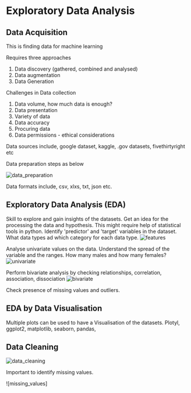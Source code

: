 # Exploratory Data Analysis

## Data Acquisition
This is finding data for machine learning

Requires three approaches
1. Data discovery (gathered, combined and analysed)
2. Data augmentation 
3. Data Generation

Challenges in Data collection

1. Data volume, how much data is enough?
2. Data presentation
3. Variety of data
4. Data accuracy
5. Procuring data
6. Data permissions - ethical considerations

Data sources include, google dataset, kaggle, .gov datasets, fivethirtyright etc

Data preparation steps as below

![data_preparation]()

Data formats include, csv, xlxs, txt, json etc.

## Exploratory Data Analysis (EDA)

Skill to explore and gain insights of the datasets. Get an idea for the processing the data and hypothesis. This might require
help of statistical tools in python. 
Identify 'predictor' and 'target' variables in the dataset. What data types ad which category for each data type.
![features]()

Analyse univariate values on the data. Understand the spread of the variable and the ranges. How many males and how many females?
![univariate]()

Perform bivariate analysis by checking relationships, correlation, association, dissociation
![bivariate]()

Check presence of missing values and outliers.


## EDA by Data Visualisation
Multiple plots can be used to have a Visualisation of the datasets. Plotyl, ggplot2, matplotlib, seaborn, pandas,

## Data Cleaning
![data_cleaning]()

Important to identify missing values.

![missing_values]